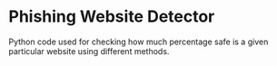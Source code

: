 # Phishing Website Detector
Python code used for checking how much percentage safe is a given particular website using different methods.